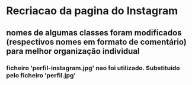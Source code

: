 # Recriacao da pagina do Instagram
## nomes de algumas classes foram modificados (respectivos nomes em formato de comentário) para melhor organização individual
### ficheiro 'perfil-instagram.jpg' nao foi utilizado. Substituido pelo ficheiro 'perfil.jpg'
